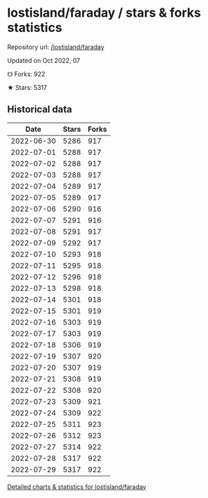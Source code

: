 # lostisland/faraday / stars & forks statistics

Repository url: [/lostisland/faraday](https://github.com/lostisland/faraday)

Updated on Oct 2022, 07

☋ Forks: 922

★ Stars: 5317

## Historical data
| Date | Stars | Forks |
|------|-------|-------|
| 2022-06-30 | 5286 | 917 | 
| 2022-07-01 | 5288 | 917 | 
| 2022-07-02 | 5288 | 917 | 
| 2022-07-03 | 5288 | 917 | 
| 2022-07-04 | 5289 | 917 | 
| 2022-07-05 | 5289 | 917 | 
| 2022-07-06 | 5290 | 916 | 
| 2022-07-07 | 5291 | 916 | 
| 2022-07-08 | 5291 | 917 | 
| 2022-07-09 | 5292 | 917 | 
| 2022-07-10 | 5293 | 918 | 
| 2022-07-11 | 5295 | 918 | 
| 2022-07-12 | 5296 | 918 | 
| 2022-07-13 | 5298 | 918 | 
| 2022-07-14 | 5301 | 918 | 
| 2022-07-15 | 5301 | 919 | 
| 2022-07-16 | 5303 | 919 | 
| 2022-07-17 | 5303 | 919 | 
| 2022-07-18 | 5306 | 919 | 
| 2022-07-19 | 5307 | 920 | 
| 2022-07-20 | 5307 | 919 | 
| 2022-07-21 | 5308 | 919 | 
| 2022-07-22 | 5308 | 920 | 
| 2022-07-23 | 5309 | 921 | 
| 2022-07-24 | 5309 | 922 | 
| 2022-07-25 | 5311 | 923 | 
| 2022-07-26 | 5312 | 923 | 
| 2022-07-27 | 5314 | 922 | 
| 2022-07-28 | 5317 | 922 | 
| 2022-07-29 | 5317 | 922 | 


[Detailed charts & statistics for lostisland/faraday](https://reviewgithub.com/rep/lostisland/faraday)
